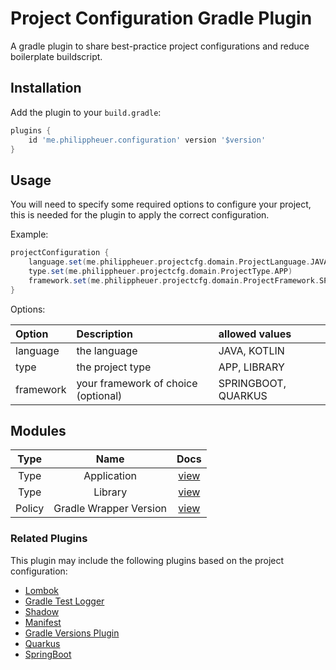 # Project Configuration Gradle Plugin

A gradle plugin to share best-practice project configurations and reduce boilerplate buildscript.

## Installation

Add the plugin to your `build.gradle`:

```gradle
plugins {
    id 'me.philippheuer.configuration' version '$version'
}
```

## Usage

You will need to specify some required options to configure your project, this is needed for the plugin to apply the correct configuration.

Example:
```gradle
projectConfiguration {
    language.set(me.philippheuer.projectcfg.domain.ProjectLanguage.JAVA)
    type.set(me.philippheuer.projectcfg.domain.ProjectType.APP)
    framework.set(me.philippheuer.projectcfg.domain.ProjectFramework.SPRINGBOOT)
}
```

Options:

| Option | Description | allowed values |
| :--- | :--- | :--- |
| language | the language | JAVA, KOTLIN |
| type | the project type | APP, LIBRARY |
| framework | your framework of choice (optional) | SPRINGBOOT, QUARKUS |

## Modules

| Type | Name | Docs |
| :---: | :---: | :---: |
| Type | Application | [view](docs/modules/type-application.md) |
| Type | Library | [view](docs/modules/type-library.md) |
| Policy | Gradle Wrapper Version | [view](docs/modules/policy-gradle-wrapper-version.md) |

### Related Plugins ###

This plugin may include the following plugins based on the project configuration:

- [Lombok](https://docs.freefair.io/gradle-plugins/6.3.0/reference/)
- [Gradle Test Logger](https://github.com/radarsh/gradle-test-logger-plugin)
- [Shadow](https://github.com/johnrengelman/shadow)
- [Manifest](https://github.com/coditory/gradle-manifest-plugin)
- [Gradle Versions Plugin](https://github.com/ben-manes/gradle-versions-plugin)
- [Quarkus](https://quarkus.io/)
- [SpringBoot](https://docs.spring.io/spring-boot/docs/current/gradle-plugin/reference/htmlsingle/)
